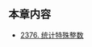 ## 本章内容

- [2376. 统计特殊整数](https://github.com/ITCharge/AlgoNote/tree/main/docs/solutions/2300-2399/count-special-integers/)
